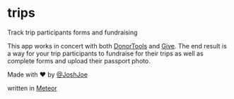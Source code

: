 # trips
Track trip participants forms and fundraising

This app works in concert with both <a href="https://donortools.com">DonorTools</a> and <a href="http://c316.github.io/give/">Give</a>.
The end result is a way for your trip participants to fundraise for their trips as well as complete forms and upload their passport photo.

Made with &hearts; by <a href="https://twitter.com/joshjoe">@JoshJoe</a>

written in <a href="https://meteor.com">Meteor</a>
